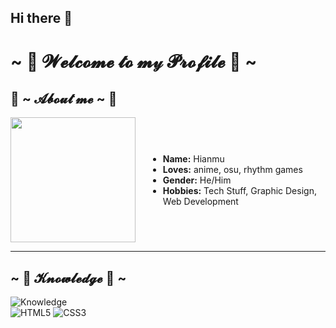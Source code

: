 ## Hi there 👋

<!DOCTYPE html>
<html lang="en">
<head>
  <meta charset="UTF-8">
  <meta name="viewport" content="width=device-width, initial-scale=1.0">
  <title>Profile</title>
</head>
<body>
  <h1>~ 💖 𝓦𝓮𝓵𝓬𝓸𝓶𝓮 𝓽𝓸 𝓶𝓎 𝓟𝓻𝓸𝓯𝓲𝓵𝓮 💖 ~</h1>

  <h2>🦊 ~ 𝓐𝓫𝓸𝓾𝓽 𝓶𝓮 ~ 🦊</h2>
  <div style="display: flex; align-items: center;">
    <img src="https://64.media.tumblr.com/e1f1c97123ae217eb731500e502e0083/tumblr_n9dxcikmIU1qc9zfzo7_r1_250.gif" width="200" style="margin-right: 20px;">
    <ul>
      <li><b>Name:</b> Hianmu</li>
      <li><b>Loves:</b> anime, osu, rhythm games</li>
      <li><b>Gender:</b> He/Him</li>
      <li><b>Hobbies:</b> Tech Stuff, Graphic Design, Web Development</li>
    </ul>
  </div>

  <hr>

  <h2>~ 📇 𝓚𝓷𝓸𝔀𝓵𝓮𝓭𝓰𝓮 📇 ~</h2>
  <img src="https://i.pinimg.com/originals/8d/4b/77/8d4b77c44b7a68c0fd609411e2c0ec3c.gif" alt="Knowledge" />

  <div>
    <img src="https://img.shields.io/badge/html5%20-%23E34F26.svg?&style=for-the-badge&logo=html5&logoColor=white" alt="HTML5">
    <img src="https://img.shields.io/badge/css3%20-%231572B6.svg?&style=for-the-badge&logo=css3&logoColor=white" alt="CSS3">
  </div>
</body>
</html>

<!--
**Hinamu18/Hinamu18** is a ✨ _special_ ✨ repository because its `README.md` (this file) appears on your GitHub profile.

Here are some ideas to get you started:

- 🔭 I’m currently working on ...
- 🌱 I’m currently learning ...
- 👯 I’m looking to collaborate on ...
- 🤔 I’m looking for help with ...
- 💬 Ask me about ...
- 📫 How to reach me: ...
- 😄 Pronouns: ...
- ⚡ Fun fact: ...
-->
